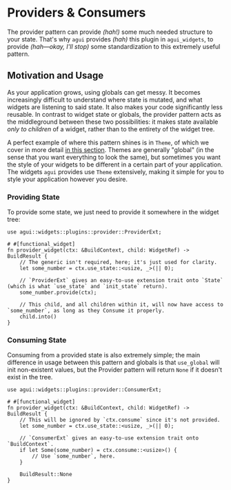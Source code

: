 # Providers & Consumers

The provider pattern can provide *(hah!)* some much needed structure to your state. That's why `agui` provides *(hah)* this plugin in `agui_widgets`, to provide *(hah—okay, I'll stop)* some standardization to this extremely useful pattern.

## Motivation and Usage

As your application grows, using globals can get messy. It becomes increasingly difficult to understand where state is mutated, and what widgets are listening to said state. It also makes your code significantly less reusable. In contrast to widget state or globals, the provider pattern acts as the middleground between these two possibilities: it makes state available *only to children* of a widget, rather than to the entirety of the widget tree.

A perfect example of where this pattern shines is in `Theme`, of which we cover in more detail [in this section](../reference/globals/themes.html). Themes are generally "global" (in the sense that you want everything to look the same), but sometimes you want the style of your widgets to be different in a certain part of your application. The widgets `agui` provides use `Theme` extensively, making it simple for you to style your application however you desire.

### Providing State

To provide some state, we just need to provide it somewhere in the widget tree:

```rust,noplaypen
use agui::widgets::plugins::provider::ProviderExt;

# #[functional_widget]
fn provider_widget(ctx: &BuildContext, child: WidgetRef) -> BuildResult {
    // The generic isn't required, here; it's just used for clarity.
    let some_number = ctx.use_state::<usize, _>(|| 0);

    // `ProviderExt` gives an easy-to-use extension trait onto `State` (which is what `use_state` and `init_state` return).
    some_number.provide(ctx);

    // This child, and all children within it, will now have access to `some_number`, as long as they Consume it properly.
    child.into()
}
```

### Consuming State

Consuming from a provided state is also extremely simple; the main difference in usage between this pattern and globals is that `use_global` will init non-existent values, but the Provider pattern will return `None` if it doesn't exist in the tree.

```rust,noplaypen
use agui::widgets::plugins::provider::ConsumerExt;

# #[functional_widget]
fn provider_widget(ctx: &BuildContext, child: WidgetRef) -> BuildResult {
    // This will be ignored by `ctx.consume` since it's not provided.
    let some_number = ctx.use_state::<usize, _>(|| 0);

    // `ConsumerExt` gives an easy-to-use extension trait onto `BuildContext`.
    if let Some(some_number) = ctx.consume::<usize>() {
        // Use `some_number`, here.
    }

    BuildResult::None
}
```